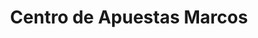 ---
title: "Centro de Apuestas Marcos"
url: /caracas/centro-de-apuestas-marcos/
shop: corredor de apuestas
---